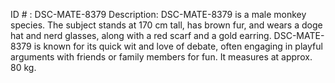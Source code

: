 ID # : DSC-MATE-8379
Description: DSC-MATE-8379 is a male monkey species. The subject stands at 170 cm tall, has brown fur, and wears a doge hat and nerd glasses, along with a red scarf and a gold earring. DSC-MATE-8379 is known for its quick wit and love of debate, often engaging in playful arguments with friends or family members for fun. It measures at approx. 80 kg.